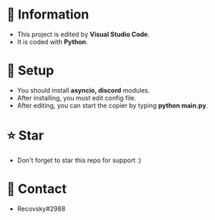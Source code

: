 # 📜 Information
- This project is edited by **Visual Studio Code**.
- It is coded with **Python**.


# 🔎 Setup

- You should install **asyncio, discord** modules.
- After installing, you must edit config file.
- After editing, you can start the copier by typing **python main.py**.


# ⭐ Star
 - Don't forget to star this repo for support :)


# 📝 Contact

 - Recovsky#2988
